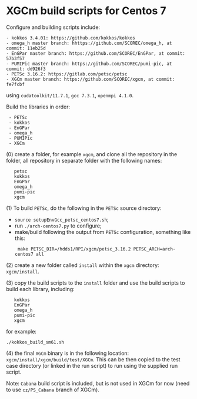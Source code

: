 # XGCm build scripts for Centos 7

Configure and building scripts include:
```
- kokkos 3.4.01: https://github.com/kokkos/kokkos
- omega_h master branch: hhttps://github.com/SCOREC/omega_h, at commit: 11eb25d
- EnGPar master branch: https://github.com/SCOREC/EnGPar, at commit: 57b3f57
- PUMIPic master branch: https://github.com/SCOREC/pumi-pic, at commit: dd926f3
- PETSc 3.16.2: https://gitlab.com/petsc/petsc
- XGCm master branch: https://github.com/SCOREC/xgcm, at commit: fe7fcbf
```
using `cudatoolkit/11.7.1`, `gcc 7.3.1`, `openmpi 4.1.0`.

Build the libraries in order:
```
 - PETSc
 - kokkos
 - EnGPar
 - omega_h
 - PUMIPic
 - XGCm
```

(0) create a folder, for example `xgcm`, and clone all the repository in the folder, all repository in separate folder with the following names:
```
   petsc
   kokkos
   EnGPar
   omega_h
   pumi-pic
   xgcm
```

(1) To build `PETSc`, do the following in the `PETSc` source directory:
- `source setupEnvGcc_petsc_centos7.sh`;
- run `./arch-centos7.py` to configure;
- make/build following the output from `PETSc` configuration, something like this:
  ```
   make PETSC_DIR=/hdds1/RPI/xgcm/petsc_3.16.2 PETSC_ARCH=arch-centos7 all
  ```

(2) create a new folder called `install` within the `xgcm` directory: `xgcm/install`.

(3) copy the build scripts to the `install` folder and use the build scripts to build each library, including:
```
   kokkos
   EnGPar
   omega_h
   pumi-pic
   xgcm
```
for example:
```
./kokkos_build_sm61.sh
```

(4) the final `XGCm` binary is in the following location: `xgcm/install/xgcm/build/test/XGCm`.
This can be then copied to the test case directory (or linked in the run script) to run using the supplied run script.

Note: `Cabana` build script is included, but is not used in XGCm for now (need to use `cz/PS_Cabana` branch of XGCm).
